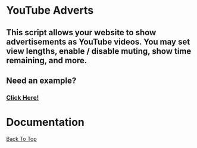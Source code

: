 # YouTube Adverts
## This script allows your website to show advertisements as YouTube videos. You may set view lengths, enable / disable muting, show time remaining, and more.
## Need an example?
### [Click Here!](https://darkheart527.github.io/ytads/example)

# Documentation
[Back To Top](#youtube-adverts)
